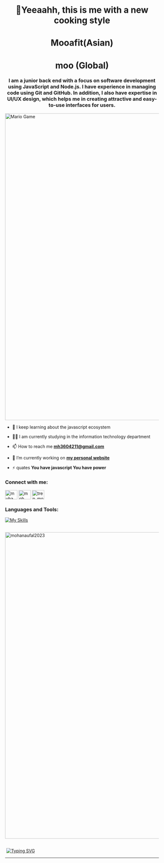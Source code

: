 <h1 align="center">👋Yeeaahh, this is me with a new cooking style</h1>
<h1 align="center">Mooafit(Asian)</h1>
<h1 align="center">moo (Global)</h1>
<h3 align="center">I am a junior back end with a focus on software development using JavaScript and Node.js. I have experience in managing code using Git and GitHub. In addition, I also have expertise in UI/UX design, which helps me in creating attractive and easy-to-use interfaces for users.</h3>

<p><img align="center" src="https://github.com/TheDudeThatCode/TheDudeThatCode/blob/master/Assets/Mario_Gameplay.gif" alt="Mario Game" width="1000" />


- 🌱 I keep learning about the javascript ecosystem

- 👨‍💻 I am currently studying in the information technology department
  
- 📫 How to reach me **mh3604211@gmail.com**

- 🔭 I’m currently working on [**my personal website**](https://mohnaufal2023.github.io/)

- ⚡ quates **You have javascript You have power**

<h3 align="left">Connect with me:</h3>
<p align="left">
<a href="https://twitter.com/muhammad hafiz naufal" target="blank"><img align="center" src="https://raw.githubusercontent.com/rahuldkjain/github-profile-readme-generator/master/src/images/icons/Social/twitter.svg" alt="muhammad hafiz naufal" height="30" width="40" /></a>
<a href="https://www.linkedin.com/in/moh-hafiz-naufal-772bb9256/" target="blank"><img align="center" src="https://raw.githubusercontent.com/rahuldkjain/github-profile-readme-generator/master/src/images/icons/Social/linked-in-alt.svg" alt="moh hafiz" height="30" width="40" /></a>
<a href="https://instagram.com/tren_moh" target="blank"><img align="center" src="https://raw.githubusercontent.com/rahuldkjain/github-profile-readme-generator/master/src/images/icons/Social/instagram.svg" alt="tren_moh" height="30" width="40" /></a>
</p>

<h3 align="left">Languages and Tools:</h3>

[![My Skills](https://skillicons.dev/icons?i=html,css,js,github,git,nodejs,figma,bootstrap,linux,tailwind,typescript,angular,php,vercel,java)](https://skillicons.dev)

&nbsp;<img float="center" width="999" src="https://github-readme-streak-stats.herokuapp.com/?user=mohnaufal2023" alt="mohanaufal2023" />
<br /><br />

&nbsp;[![Typing SVG](http://readme-typing-svg.herokuapp.com?color=ff0000&size=15&multiline=true&width=500&height=80&lines=TERIMA+KASIH+KARENA+SUDAH+MAMPIR;JANGAN+LUPA+FOLLOW+DAN+KASIH+STAR+NYA)](https://git.io/typing-svg)
<hr />









